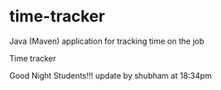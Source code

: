 # time-tracker
Java (Maven) application for tracking time on the job

Time tracker

Good Night Students!!!
update by shubham at 18:34pm 
